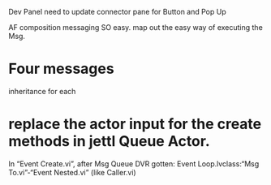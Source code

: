 Dev Panel need to update connector pane for Button and Pop Up


AF composition messaging SO easy.
map out the easy way of executing the Msg.






# Four messages

inheritance for each


# replace the actor input for the create methods in jettl Queue Actor.

In “Event Create.vi”, after Msg Queue DVR gotten:
Event Loop.lvclass:“Msg To.vi”-“Event Nested.vi” (like Caller.vi)
